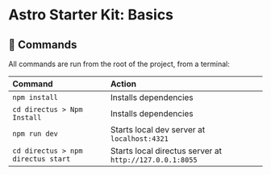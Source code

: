 # Astro Starter Kit: Basics

## 🧞 Commands

All commands are run from the root of the project, from a terminal:

| Command                            | Action                                                  |
| :--------------------------------- | :------------------------------------------------------ |
| `npm install`                      | Installs dependencies                                   |
| `cd directus > Npm Install`        | Installs dependencies                                   |
| `npm run dev`                      | Starts local dev server at `localhost:4321`             |
| `cd directus > npm directus start` | Starts local directus server at `http://127.0.0.1:8055` |
